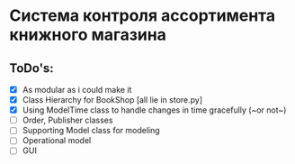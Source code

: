 # Система контроля ассортимента книжного магазина

## ToDo's:
- [x] As modular as i could make it
- [x] Class Hierarchy for BookShop [all lie in store.py]
- [x] Using ModelTime class to handle changes in time gracefully (~or not~)
- [ ] Order, Publisher classes
- [ ] Supporting Model class for modeling
- [ ] Operational model
- [ ] GUI 
